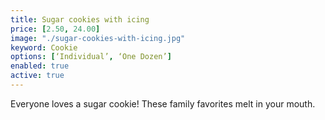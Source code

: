 ```yaml
---
title: Sugar cookies with icing
price: [2.50, 24.00]
image: "./sugar-cookies-with-icing.jpg"
keyword: Cookie
options: [‘Individual’, ‘One Dozen’]
enabled: true
active: true
---
```

Everyone loves a sugar cookie! These family favorites melt in your mouth.

